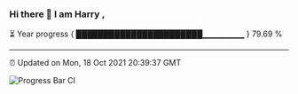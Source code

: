 ### Hi there 👋 I am Harry , 

⏳ Year progress { ███████████████████████▁▁▁▁▁▁▁ } 79.69 %

---

⏰ Updated on Mon, 18 Oct 2021 20:39:37 GMT

![Progress Bar CI](https://github.com/duykhang68/duykhang68/workflows/Progress%20Bar%20CI/badge.svg)
